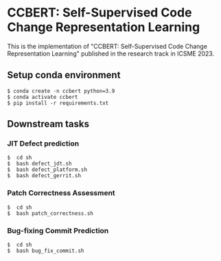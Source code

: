 # CCBERT: Self-Supervised Code Change Representation Learning

This is the implementation of "CCBERT: Self-Supervised Code Change Representation Learning" published in the research track in ICSME 2023. 




## Setup conda environment


```
$ conda create -n ccbert python=3.9
$ conda activate ccbert
$ pip install -r requirements.txt
```

## Downstream tasks
 
 
### JIT Defect prediction

```
$  cd sh
$  bash defect_jdt.sh
$  bash defect_platform.sh
$  bash defect_gerrit.sh
```

### Patch Correctness Assessment

```
$  cd sh
$  bash patch_correctness.sh
```

### Bug-fixing Commit Prediction

```
$  cd sh
$  bash bug_fix_commit.sh
```












